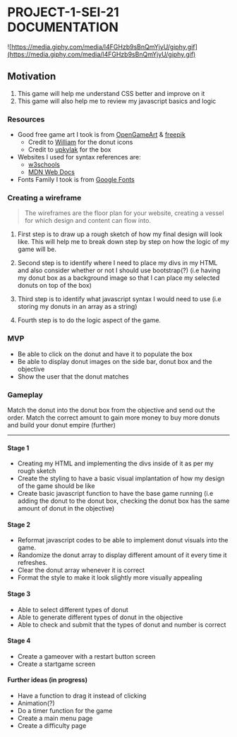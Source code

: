 # PROJECT-1-SEI-21 DOCUMENTATION

![https://media.giphy.com/media/l4FGHzb9sBnQmYjyU/giphy.gif](https://media.giphy.com/media/l4FGHzb9sBnQmYjyU/giphy.gif)

## Motivation

1. This game will help me understand CSS better and improve on it
2. This game will also help me to review my javascript basics and logic

### Resources

- Good free game art I took is from [OpenGameArt](https://opengameart.org/) & [freepik](https://www.freepik.com/)
 	- Credit to [William](https://opengameart.org/content/donut-pack) for the donut icons
 	- Credit to [upkylak](https://www.freepik.com/free-vector/white-blank-cardboard-box-with-flip-top-realistic_6387612.htm) for the box
- Websites I used for syntax references are:
 	- [w3schools](https://www.w3schools.com/)
 	- [MDN Web Docs](https://developer.mozilla.org/en-US/)
- Fonts Family I took is from [Google Fonts](https://fonts.google.com/?query=candy&selection.family=Emilys+Candy)

### Creating a wireframe 

> The wireframes are the floor plan for your website, creating a vessel for which design and content can flow into.

1. First step is to draw up a rough sketch of how my final design will look like. This will help me to break down step by step on how the logic of my game will be. 

2. Second step is to identify where I need to place my divs in my HTML and also consider whether or not I should use bootstrap(?) (i.e having my donut box as a background image so that I can place my selected donuts on top of the box)

3. Third step is to identify what javascript syntax I would need to use (i.e storing my donuts in an array as a string)

4. Fourth step is to do the logic aspect of the game.

### MVP

- Be able to click on the donut and have it to populate the box
-	Be able to display donut images on the side bar, donut box and the objective
- Show the user that the donut matches

### Gameplay

Match the donut into the donut box from the objective and send out the order. Match the correct amount to gain more money to buy more donuts and build your donut empire (further)

- - - -

#### Stage 1

- Creating my HTML and implementing the divs inside of it as per my rough sketch
- Create the styling to have a basic visual implantation of how my design of the game should be like
- Create basic javascript function to have the base game running (i.e adding the donut to the donut box, checking the donut box has the same amount of donut in the objective)

#### Stage 2

- Reformat javascript codes to be able to implement donut visuals into the game.
- Randomize the donut array to display different amount of it every time it refreshes.
- Clear the donut array whenever it is correct
- Format the style to make it look slightly more visually appealing

#### Stage 3

- Able to select different types of donut
- Able to generate different types of donut in the objective
- Able to check and submit that the types of donut and number is correct

#### Stage 4
- Create a gameover with a restart button screen
- Create a startgame screen

#### Further ideas (in progress)
- Have a function to drag it instead of clicking
- Animation(?)
- Do a timer function for the game
- Create a main menu page
- Create a difficulty page